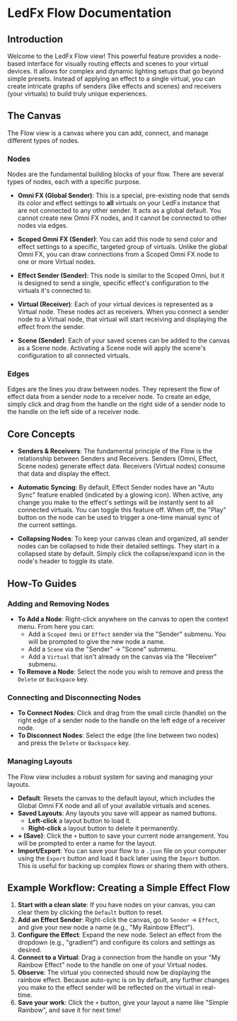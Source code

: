 # LedFx Flow Documentation

## Introduction

Welcome to the LedFx Flow view! This powerful feature provides a node-based interface for visually routing effects and scenes to your virtual devices. It allows for complex and dynamic lighting setups that go beyond simple presets. Instead of applying an effect to a single virtual, you can create intricate graphs of senders (like effects and scenes) and receivers (your virtuals) to build truly unique experiences.

## The Canvas

The Flow view is a canvas where you can add, connect, and manage different types of nodes.

### Nodes

Nodes are the fundamental building blocks of your flow. There are several types of nodes, each with a specific purpose.

*   **Omni FX (Global Sender)**: This is a special, pre-existing node that sends its color and effect settings to **all** virtuals on your LedFx instance that are not connected to any other sender. It acts as a global default. You cannot create new Omni FX nodes, and it cannot be connected to other nodes via edges.

*   **Scoped Omni FX (Sender)**: You can add this node to send color and effect settings to a specific, targeted group of virtuals. Unlike the global Omni FX, you can draw connections from a Scoped Omni FX node to one or more Virtual nodes.

*   **Effect Sender (Sender)**: This node is similar to the Scoped Omni, but it is designed to send a single, specific effect's configuration to the virtuals it's connected to.

*   **Virtual (Receiver)**: Each of your virtual devices is represented as a Virtual node. These nodes act as receivers. When you connect a sender node to a Virtual node, that virtual will start receiving and displaying the effect from the sender.

*   **Scene (Sender)**: Each of your saved scenes can be added to the canvas as a Scene node. Activating a Scene node will apply the scene's configuration to all connected virtuals.

### Edges

Edges are the lines you draw between nodes. They represent the flow of effect data from a sender node to a receiver node. To create an edge, simply click and drag from the handle on the right side of a sender node to the handle on the left side of a receiver node.

## Core Concepts

*   **Senders & Receivers**: The fundamental principle of the Flow is the relationship between Senders and Receivers. Senders (Omni, Effect, Scene nodes) generate effect data. Receivers (Virtual nodes) consume that data and display the effect.

*   **Automatic Syncing**: By default, Effect Sender nodes have an "Auto Sync" feature enabled (indicated by a glowing icon). When active, any change you make to the effect's settings will be instantly sent to all connected virtuals. You can toggle this feature off. When off, the "Play" button on the node can be used to trigger a one-time manual sync of the current settings.

*   **Collapsing Nodes**: To keep your canvas clean and organized, all sender nodes can be collapsed to hide their detailed settings. They start in a collapsed state by default. Simply click the collapse/expand icon in the node's header to toggle its state.

## How-To Guides

### Adding and Removing Nodes

*   **To Add a Node**: Right-click anywhere on the canvas to open the context menu. From here you can:
    *   Add a `Scoped Omni` or `Effect` sender via the "Sender" submenu. You will be prompted to give the new node a name.
    *   Add a `Scene` via the "Sender" -> "Scene" submenu.
    *   Add a `Virtual` that isn't already on the canvas via the "Receiver" submenu.
*   **To Remove a Node**: Select the node you wish to remove and press the `Delete` or `Backspace` key.

### Connecting and Disconnecting Nodes

*   **To Connect Nodes**: Click and drag from the small circle (handle) on the right edge of a sender node to the handle on the left edge of a receiver node.
*   **To Disconnect Nodes**: Select the edge (the line between two nodes) and press the `Delete` or `Backspace` key.

### Managing Layouts

The Flow view includes a robust system for saving and managing your layouts.

*   **Default**: Resets the canvas to the default layout, which includes the Global Omni FX node and all of your available virtuals and scenes.
*   **Saved Layouts**: Any layouts you save will appear as named buttons.
    *   **Left-click** a layout button to load it.
    *   **Right-click** a layout button to delete it permanently.
*   **+ (Save)**: Click the `+` button to save your current node arrangement. You will be prompted to enter a name for the layout.
*   **Import/Export**: You can save your flow to a `.json` file on your computer using the `Export` button and load it back later using the `Import` button. This is useful for backing up complex flows or sharing them with others.

## Example Workflow: Creating a Simple Effect Flow

1.  **Start with a clean slate**: If you have nodes on your canvas, you can clear them by clicking the `Default` button to reset.
2.  **Add an Effect Sender**: Right-click the canvas, go to `Sender` -> `Effect`, and give your new node a name (e.g., "My Rainbow Effect").
3.  **Configure the Effect**: Expand the new node. Select an effect from the dropdown (e.g., "gradient") and configure its colors and settings as desired.
4.  **Connect to a Virtual**: Drag a connection from the handle on your "My Rainbow Effect" node to the handle on one of your Virtual nodes.
5.  **Observe**: The virtual you connected should now be displaying the rainbow effect. Because auto-sync is on by default, any further changes you make to the effect sender will be reflected on the virtual in real-time.
6.  **Save your work**: Click the `+` button, give your layout a name like "Simple Rainbow", and save it for next time!
